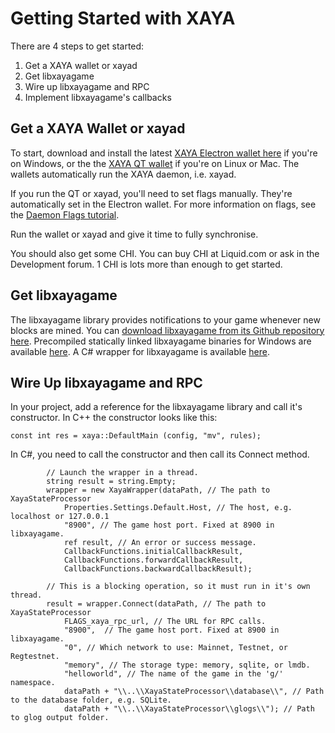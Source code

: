 # Getting Started with XAYA

There are 4 steps to get started:

1. Get a XAYA wallet or xayad
2. Get libxayagame
3. Wire up libxayagame and RPC
4. Implement libxayagame's callbacks

## Get a XAYA Wallet or xayad

To start, download and install the latest [XAYA Electron wallet here](https://github.com/xaya/xaya_electron/releases) if you're on Windows, or the the [XAYA QT wallet](https://github.com/xaya/xaya/releases) if you're on Linux or Mac. The wallets automatically run the XAYA daemon, i.e. xayad.

If you run the QT or xayad, you'll need to set flags manually. They're automatically set in the Electron wallet. For more information on flags, see the [Daemon Flags tutorial](Daemon%20Flags.md).

Run the wallet or xayad and give it time to fully synchronise. 

You should also get some CHI. You can buy CHI at Liquid.com or ask in the Development forum. 1 CHI is lots more than enough to get started. 

## Get libxayagame

The libxayagame library provides notifications to your game whenever new blocks are mined. You can [download libxayagame from its Github repository here](https://github.com/xaya/libxayagame). Precompiled statically linked libxayagame binaries for Windows are available [here](). A C# wrapper for libxayagame is available [here]().

## Wire Up libxayagame and RPC

In your project, add a reference for the libxayagame library and call it's constructor. In C++ the constructor looks like this:

	const int res = xaya::DefaultMain (config, "mv", rules);

In C#, you need to call the constructor and then call its Connect method. 

            // Launch the wrapper in a thread.
            string result = string.Empty;
            wrapper = new XayaWrapper(dataPath, // The path to XayaStateProcessor
                Properties.Settings.Default.Host, // The host, e.g. localhost or 127.0.0.1
                "8900", // The game host port. Fixed at 8900 in libxayagame.
                ref result, // An error or success message.
                CallbackFunctions.initialCallbackResult, 
                CallbackFunctions.forwardCallbackResult, 
                CallbackFunctions.backwardCallbackResult);

            // This is a blocking operation, so it must run in it's own thread.
            result = wrapper.Connect(dataPath, // The path to XayaStateProcessor
                FLAGS_xaya_rpc_url, // The URL for RPC calls.
                "8900",  // The game host port. Fixed at 8900 in libxayagame.
                "0", // Which network to use: Mainnet, Testnet, or Regtestnet.
                "memory", // The storage type: memory, sqlite, or lmdb.
                "helloworld", // The name of the game in the 'g/' namespace.
                dataPath + "\\..\\XayaStateProcessor\\database\\", // Path to the database folder, e.g. SQLite.
                dataPath + "\\..\\XayaStateProcessor\\glogs\\"); // Path to glog output folder.

	














